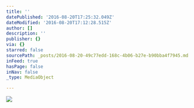 ```yaml
---
title: ''
datePublished: '2016-08-20T17:25:32.049Z'
dateModified: '2016-08-20T17:12:28.515Z'
author: []
description: ''
publisher: {}
via: {}
starred: false
sourcePath: _posts/2016-08-20-49c77edd-168c-4b06-b27e-b90bba4f7945.md
inFeed: true
hasPage: false
inNav: false
_type: MediaObject

---
```

![](https://the-grid-user-content.s3-us-west-2.amazonaws.com/3bec6936-f929-4298-b227-8539a56870bb.jpg)